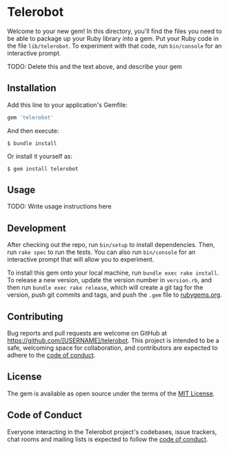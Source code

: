 # Telerobot

Welcome to your new gem! In this directory, you'll find the files you need to be able to package up your Ruby library into a gem. Put your Ruby code in the file `lib/telerobot`. To experiment with that code, run `bin/console` for an interactive prompt.

TODO: Delete this and the text above, and describe your gem

## Installation

Add this line to your application's Gemfile:

```ruby
gem 'telerobot'
```

And then execute:

    $ bundle install

Or install it yourself as:

    $ gem install telerobot

## Usage

TODO: Write usage instructions here

## Development

After checking out the repo, run `bin/setup` to install dependencies. Then, run `rake spec` to run the tests. You can also run `bin/console` for an interactive prompt that will allow you to experiment.

To install this gem onto your local machine, run `bundle exec rake install`. To release a new version, update the version number in `version.rb`, and then run `bundle exec rake release`, which will create a git tag for the version, push git commits and tags, and push the `.gem` file to [rubygems.org](https://rubygems.org).

## Contributing

Bug reports and pull requests are welcome on GitHub at https://github.com/[USERNAME]/telerobot. This project is intended to be a safe, welcoming space for collaboration, and contributors are expected to adhere to the [code of conduct](https://github.com/[USERNAME]/telerobot/blob/master/CODE_OF_CONDUCT.md).


## License

The gem is available as open source under the terms of the [MIT License](https://opensource.org/licenses/MIT).

## Code of Conduct

Everyone interacting in the Telerobot project's codebases, issue trackers, chat rooms and mailing lists is expected to follow the [code of conduct](https://github.com/[USERNAME]/telerobot/blob/master/CODE_OF_CONDUCT.md).
